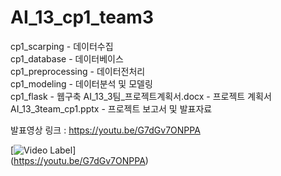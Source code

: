 # AI_13_cp1_team3  

cp1_scarping - 데이터수집  
cp1_database - 데이터베이스  
cp1_preprocessing - 데이터전처리  
cp1_modeling - 데이터분석 및 모델링  
cp1_flask - 웹구축 
AI_13_3팀_프로젝트계획서.docx - 프로젝트 계획서  
AI_13_3team_cp1.pptx - 프로젝트 보고서 및 발표자료  

발표영상 링크 : https://youtu.be/G7dGv7ONPPA

[![Video Label](http://img.youtube.com/vi/G7dGv7ONPPA/0.jpg)]  
(https://youtu.be/G7dGv7ONPPA)
